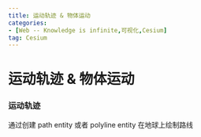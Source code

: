 ```yaml
---
title: 运动轨迹 & 物体运动
categories: 
- [Web -- Knowledge is infinite,可视化,Cesium]
tag: Cesium
---
```

# 运动轨迹 & 物体运动
### 运动轨迹
通过创建 path entity 或者 polyline entity 在地球上绘制路线

